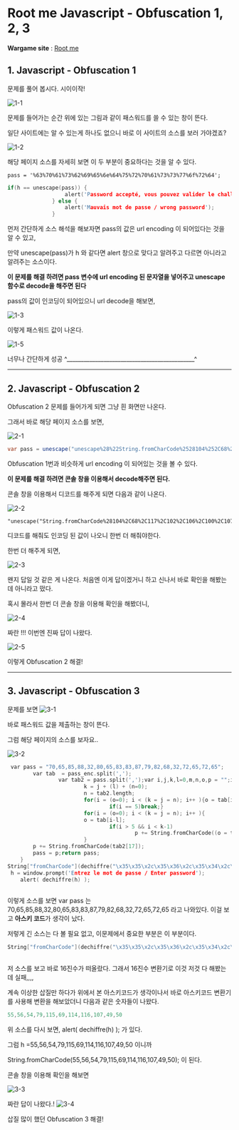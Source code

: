 #  Root me Javascript - Obfuscation 1, 2, 3

 **Wargame site**  : [Root me](https://www.root-me.org/?page=news&lang=en)



## 1.  Javascript - Obfuscation 1

문제를 풀어 봅시다. 시이이작!

![1-1](https://user-images.githubusercontent.com/40850499/51096786-8f054800-1802-11e9-944d-3ba9281b347a.PNG)

문제를 들어가는 순간 위에 있는 그림과 같이 패스워드를 쓸 수 있는 창이 뜬다.

일단 사이트에는 알 수 있는게 하나도 없으니 바로 이 사이트의 소스를 보러 가야겠죠?

![1-2](https://user-images.githubusercontent.com/40850499/51096793-9c223700-1802-11e9-855c-36a9d35b5153.PNG)


해당 페이지 소스를 자세히 보면 이 두 부분이 중요하다는 것을 알 수 있다.

```http
pass = '%63%70%61%73%62%69%65%6e%64%75%72%70%61%73%73%77%6f%72%64';
```

```c
if(h == unescape(pass)) {
                  alert('Password accepté, vous pouvez valider le challenge avec ce mot de passe.\nYou an validate the challenge using this pass.');
              } else {
                  alert('Mauvais mot de passe / wrong password');
              }

```

먼저 간단하게 소스 해석을 해보자면 pass의 값은 url encoding 이 되어있다는 것을 알 수 있고,

만약 unescape(pass)가 h 와 같다면 alert 창으로 맞다고 알려주고 다르면 아니라고 알려주는 소스이다.

**이 문제를 해결 하려면 pass 변수에 url encoding 된 문자열을 넣어주고 unescape 함수로 decode을 해주면 된다**

pass의 값이 인코딩이 되어있으니 url decode을 해보면,

![1-3](https://user-images.githubusercontent.com/40850499/51096797-a80df900-1802-11e9-9711-265eac35fcdf.PNG)


이렇게 패스워드 값이 나온다. 

![1-5](https://user-images.githubusercontent.com/40850499/51096837-e86d7700-1802-11e9-8b08-efb5e6e9476d.PNG)

너무나 간단하게 성공 ^_____________________________________________^





------



## 2.  Javascript - Obfuscation 2

Obfuscation 2 문제를 들어가게 되면 그냥 흰 화면만 나온다.

그래서 바로 해당 페이지 소스를 보면,

![2-1](https://user-images.githubusercontent.com/40850499/51096838-f4593900-1802-11e9-90cf-3383d5405567.PNG)

```c#
var pass = unescape("unescape%28%22String.fromCharCode%2528104%252C68%252C117%252C102%252C106%252C100%252C107%252C105%252C49%252C53%252C54%2529%22%29");
```

Obfuscation 1번과 비슷하게 url encoding 이 되어있는 것을 볼 수 있다. 

**이 문제를 해결 하려면  콘솔 창을 이용해서 decode해주면 된다.**

콘솔 창을 이용해서 디코드를 해주게 되면 다음과 같이 나온다.

![2-2](https://user-images.githubusercontent.com/40850499/51096841-fd4a0a80-1802-11e9-9657-257448438a07.PNG)
```
"unescape("String.fromCharCode%28104%2C68%2C117%2C102%2C106%2C100%2C107%2C105%2C49%2C53%2C54%29")"
```

디코드를 해줘도 인코딩 된 값이 나오니 한번 더 해줘야한다.

한번 더 해주게 되면,

![2-3](https://user-images.githubusercontent.com/40850499/51096846-04711880-1803-11e9-8202-d4ec576a1342.PNG)


왠지 답일 것 같은 게 나온다. 처음엔 이게 답이겠거니 하고 신나서 바로 확인을 해봤는데 아니라고 떴다.

혹시 몰라서 한번 더 콘솔 창을 이용해 확인을 해봤더니,

![2-4](https://user-images.githubusercontent.com/40850499/51096850-0c30bd00-1803-11e9-9112-3972d101c389.PNG)

짜란 !!! 이번엔 진짜 답이 나왔다.

![2-5](https://user-images.githubusercontent.com/40850499/51096903-5e71de00-1803-11e9-86a1-74d4e29584ea.PNG)


이렇게 Obfuscation 2 해결!



------



## 3.  Javascript - Obfuscation 3

문제를 보면
![3-1](https://user-images.githubusercontent.com/40850499/51096862-1eaaf680-1803-11e9-9b85-5fd82489369e.PNG)

바로 패스워드 값을 제출하는 창이 뜬다.

그럼 해당 페이지의 소스를 보자요..

![3-2](https://user-images.githubusercontent.com/40850499/51096865-24a0d780-1803-11e9-8b70-06bd58a31f32.PNG)


```c
 var pass = "70,65,85,88,32,80,65,83,83,87,79,82,68,32,72,65,72,65";
        var tab  = pass_enc.split(',');
                var tab2 = pass.split(',');var i,j,k,l=0,m,n,o,p = "";i = 0;j = tab.length;
                        k = j + (l) + (n=0);
                        n = tab2.length;
                        for(i = (o=0); i < (k = j = n); i++ ){o = tab[i-l];p += String.fromCharCode((o = tab2[i]));
                                if(i == 5)break;}
                        for(i = (o=0); i < (k = j = n); i++ ){
                        o = tab[i-l]; 
                                if(i > 5 && i < k-1)
                                        p += String.fromCharCode((o = tab2[i]));
                        }
        p += String.fromCharCode(tab2[17]);
        pass = p;return pass;
    }
String["fromCharCode"](dechiffre("\x35\x35\x2c\x35\x36\x2c\x35\x34\x2c\x37\x39\x2c\x31\x31\x35\x2c\x36\x39\x2c\x31\x31\x34\x2c\x31\x31\x36\x2c\x31\x30\x37\x2c\x34\x39\x2c\x35\x30"));
 h = window.prompt('Entrez le mot de passe / Enter password');
    alert( dechiffre(h) );
    
```

이렇게 소스를 보면 var pass 는 70,65,85,88,32,80,65,83,83,87,79,82,68,32,72,65,72,65 라고 나와있다. 이걸 보고 **아스키 코드**가 생각이 났다.

저렇게 긴 소스는 다 볼 필요 없고, 이문제에서 중요한 부분은 이 부분이다.

```c
String["fromCharCode"](dechiffre("\x35\x35\x2c\x35\x36\x2c\x35\x34\x2c\x37\x39\x2c\x31\x31\x35\x2c\x36\x39\x2c\x31\x31\x34\x2c\x31\x31\x36\x2c\x31\x30\x37\x2c\x34\x39\x2c\x35\x30"));
    
```

저 소스를 보고 바로 16진수가 떠올랐다. 그래서 16진수 변환기로 이것 저것 다 해봤는데 실패,,,,

계속 이상한 삽질만 하다가 위에서 본 아스키코드가 생각이나서 바로 아스키코드 변환기를 사용해 변환을 해보았더니 다음과 같은 숫자들이 나왔다.

```c
55,56,54,79,115,69,114,116,107,49,50
```

위 소스를 다시 보면,  alert( dechiffre(h) ); 가 있다.

그럼 h =55,56,54,79,115,69,114,116,107,49,50 이니까 

String.fromCharCode(55,56,54,79,115,69,114,116,107,49,50); 이 된다.

콘솔 창을 이용해 확인을 해보면

![3-3](https://user-images.githubusercontent.com/40850499/51096868-2d91a900-1803-11e9-85c6-6949c95cb8c9.PNG)

짜란 답이 나왔다.!
![3-4](https://user-images.githubusercontent.com/40850499/51096875-35514d80-1803-11e9-8671-0a869fa7cc7d.PNG)



삽질 많이 했던 Obfuscation 3 해결!
